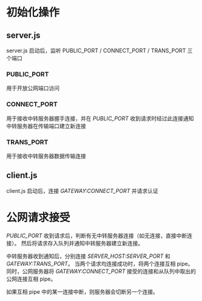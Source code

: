 初始化操作
=========

## server.js
server.js 启动后，监听 PUBLIC_PORT / CONNECT_PORT / TRANS_PORT 三个端口

### PUBLIC_PORT
用于开放公网端口访问

### CONNECT_PORT
用于接收中转服务器握手连接，并在 *PUBLIC_PORT* 收到请求时经过此连接通知中转服务器在传输端口建立新连接

### TRANS_PORT
用于接收中转服务器数据传输连接

## client.js
client.js 启动后，连接 *GATEWAY:CONNECT_PORT* 并请求认证

公网请求接受
============

*PUBLIC_PORT* 收到请求后，判断有无中转服务器连接（如无连接，直接中断连接）。
然后将请求存入队列并通知中转服务器建立新连接。

中转服务器收到通知后，分别连接 *SERVER_HOST:SERVER_PORT* 和 *GATEWAY:TRANS_PORT*。
当两个请求均连接成功时，将两个连接互相 pipe。
同时，公网服务器将 *GATEWAY:CONNECT_PORT* 接受的连接和从队列中取出的公网连接互相 pipe。

如果互相 pipe 中的某一连接中断，则服务器会切断另一个连接。